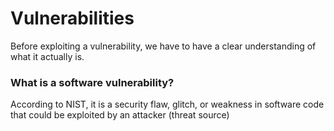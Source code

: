 # Vulnerabilities

Before exploiting a vulnerability, we have to have a clear understanding of what it actually is.

### What is a software vulnerability?

According to NIST, it is a security flaw, glitch, or weakness in software code that could be exploited by an attacker (threat source)

